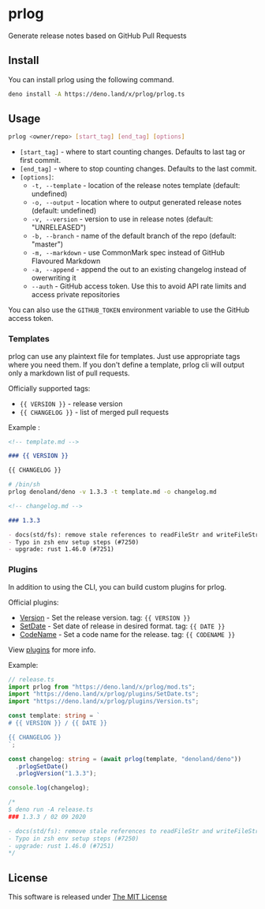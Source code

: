 # prlog

Generate release notes based on GitHub Pull Requests

## Install

You can install prlog using the following command.

```sh
deno install -A https://deno.land/x/prlog/prlog.ts
```

## Usage

```sh
prlog <owner/repo> [start_tag] [end_tag] [options]
```

- `[start_tag]` - where to start counting changes. Defaults to last tag or first commit.
- `[end_tag]` - where to stop counting changes. Defaults to the last commit.
- `[options]`:
  - `-t, --template` - location of the release notes template (default: undefined)
  - `-o, --output` - location where to output generated release notes (default: undefined)
  - `-v, --version` - version to use in release notes (default: "UNRELEASED")
  - `-b, --branch` - name of the default branch of the repo (default: "master")
  - `-m, --markdown` - use CommonMark spec instead of GitHub Flavoured Markdown
  - `-a, --append` - append the out to an existing changelog instead of owerwriting it
  - `--auth` - GitHub access token. Use this to avoid API rate limits and access private repositories

You can also use the `GITHUB_TOKEN` environment variable to use the GitHub access token.

### Templates

prlog can use any plaintext file for templates. Just use appropriate tags where you need them. If you don't define a template, prlog cli will output only a markdown list of pull requests.

Officially supported tags:

- `{{ VERSION }}` - release version
- `{{ CHANGELOG }}` - list of merged pull requests

Example :

```md
<!-- template.md -->

### {{ VERSION }}

{{ CHANGELOG }}
```

```sh
# /bin/sh
prlog denoland/deno -v 1.3.3 -t template.md -o changelog.md
```

```md
<!-- changelog.md -->

### 1.3.3

- docs(std/fs): remove stale references to readFileStr and writeFileStr (#7254)
- Typo in zsh env setup steps (#7250)
- upgrade: rust 1.46.0 (#7251)
```

### Plugins

In addition to using the CLI, you can build custom plugins for prlog.

Official plugins:

- [Version](plugins/Version.ts) - Set the release version. tag: `{{ VERSION }}`
- [SetDate](plugins/SetDate.ts) - Set date of release in desired format. tag: `{{ DATE }}`
- [CodeName](plugins/CodeName.ts) - Set a code name for the release. tag: `{{ CODENAME }}`

View [plugins](plugins) for more info.

Example:

```ts
// release.ts
import prlog from "https://deno.land/x/prlog/mod.ts";
import "https://deno.land/x/prlog/plugins/SetDate.ts";
import "https://deno.land/x/prlog/plugins/Version.ts";

const template: string = `
# {{ VERSION }} / {{ DATE }}

{{ CHANGELOG }}
`;

const changelog: string = (await prlog(template, "denoland/deno"))
  .prlogSetDate()
  .prlogVersion("1.3.3");

console.log(changelog);

/*
$ deno run -A release.ts
### 1.3.3 / 02 09 2020

- docs(std/fs): remove stale references to readFileStr and writeFileStr (#7254)
- Typo in zsh env setup steps (#7250)
- upgrade: rust 1.46.0 (#7251)
*/
```

## License

This software is released under [The MIT License](LICENSE)
